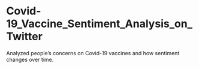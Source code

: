 # Covid-19_Vaccine_Sentiment_Analysis_on_Twitter
Analyzed people’s concerns on Covid-19 vaccines and how sentiment changes over time.
